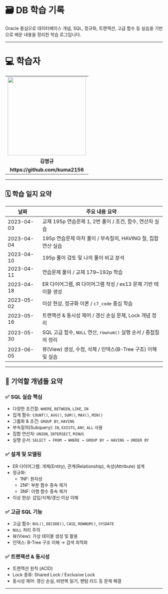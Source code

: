 # 🗃️ DB 학습 기록  

Oracle 중심으로 데이터베이스 개념, SQL, 정규화, 트랜잭션, 고급 함수 등 실습을 기반으로 배운 내용을 정리한 학습 로그입니다.

---

<div align="left">
    <h1>💻 학습자</h1>
    <table>
        <tr>
            <td align="center"><img src="https://github.com/user-attachments/assets/61049fd5-5e06-4b17-bb51-d925ea3e68dc" width="250"></td>
        </tr>
        <tr>
            <td align="center"><b>김명규</b></td>
        </tr>
        <tr>
            <td align="center"><b>https://github.com/kuma2156</b></td>
        </tr>
    </table>
</div>

---

## 🗓️ 학습 일지 요약

| 날짜         | 주요 내용 요약                                                                 |
|--------------|----------------------------------------------------------------------------------|
| 2023-04-03   | 교재 195p 연습문제 1, 2번 풀이 / 조건, 함수, 연산자 실습                         |
| 2023-04-04   | 195p 연습문제 마저 풀이 / 부속질의, HAVING 절, 집합 연산 실습                    |
| 2023-04-10   | 195p 풀이 검토 및 나의 풀이 비교 분석                                             |
| 2023-04-11   | 연습문제 풀이 / 교재 179~192p 학습                                                |
| 2023-04-18   | ER 다이어그램, IR 다이어그램 작성 / ex13 문제 기반 테이블 생성                   |
| 2023-05-02   | 이상 현상, 정규화 이론 / `c7_code` 중심 학습                                     |
| 2023-05-16   | 트랜잭션 & 동시성 제어 / 갱신 손실 문제, Lock 개념 정리                          |
| 2023-05-30   | SQL 고급 함수, `NULL` 연산, `rownum()` 실행 순서 / 중첩질의 정리                |
| 2023-06-05   | 뷰(View) 생성, 수정, 삭제 / 인덱스(B-Tree 구조) 이해 및 실습                    |

---

## 🧠 기억할 개념들 요약

### ✅ SQL 실습 핵심

- 다양한 조건절: `WHERE`, `BETWEEN`, `LIKE`, `IN`
- 집계 함수: `COUNT()`, `AVG()`, `SUM()`, `MAX()`, `MIN()`
- 그룹화 & 조건: `GROUP BY`, `HAVING`
- 부속질의(Subquery): `IN`, `EXISTS`, `ANY`, `ALL` 사용
- 집합 연산자: `UNION`, `INTERSECT`, `MINUS`
- 실행 순서: `SELECT → FROM → WHERE → GROUP BY → HAVING → ORDER BY`

### ✅ 설계 및 모델링

- ER 다이어그램: 개체(Entity), 관계(Relationship), 속성(Attribute) 설계
- 정규화:
  - 1NF: 원자성
  - 2NF: 부분 함수 종속 제거
  - 3NF: 이행 함수 종속 제거
- 이상 현상: 삽입/삭제/갱신 이상 이해

### ✅ 고급 SQL 기능

- 고급 함수: `NVL()`, `DECODE()`, `CASE`, `ROWNUM()`, `SYSDATE`
- `NULL` 처리 주의
- 뷰(View): 가상 테이블 생성 및 활용
- 인덱스: B-Tree 구조 이해 → 검색 최적화

### ✅ 트랜잭션 & 동시성

- 트랜잭션 원칙 (ACID)
- Lock 종류: Shared Lock / Exclusive Lock
- 동시성 제어: 갱신 손실, 비반복 읽기, 팬텀 리드 등 문제 해결

---


